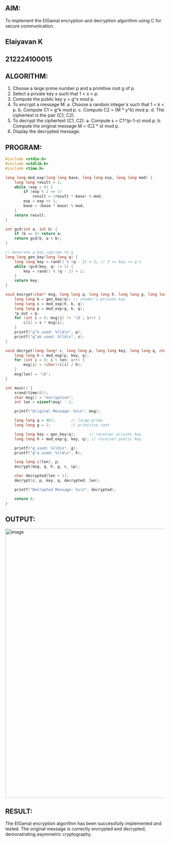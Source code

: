 
## AIM:
To implement the ElGamal encryption and decryption algorithm using C for secure communication.
## Elaiyavan K
## 212224100015

## ALGORITHM:
1.	Choose a large prime number p and a primitive root g of p.
2.	Select a private key x such that 1 < x < p.
3.	Compute the public key y = g^x mod p.
4.	To encrypt a message M:
a.	Choose a random integer k such that 1 < k < p.
b.	Compute C1 = g^k mod p.
c.	Compute C2 = (M * y^k) mod p.
d.	The ciphertext is the pair (C1, C2).
5.	To decrypt the ciphertext (C1, C2):
a.	Compute s = C1^(p-1-x) mod p.
b.	Compute the original message M = (C2 * s) mod p.
6.	Display the decrypted message.


## PROGRAM:
```c
#include <stdio.h>
#include <stdlib.h>
#include <time.h>

long long mod_exp(long long base, long long exp, long long mod) {
    long long result = 1;
    while (exp > 0) {
        if (exp % 2 == 1)
            result = (result * base) % mod;
        exp = exp >> 1;
        base = (base * base) % mod;
    }
    return result;
}

int gcd(int a, int b) {
    if (b == 0) return a;
    return gcd(b, a % b);
}

// Generate a key coprime to q
long long gen_key(long long q) {
    long long key = rand() % (q - 2) + 2; // 2 <= key <= q-1
    while (gcd(key, q) != 1) {
        key = rand() % (q - 2) + 2;
    }
    return key;
}

void encrypt(char* msg, long long q, long long h, long long g, long long* c, long long* p_out) {
    long long k = gen_key(q); // sender's private key
    long long s = mod_exp(h, k, q);
    long long p = mod_exp(g, k, q);
    *p_out = p;
    for (int i = 0; msg[i] != '\0'; i++) {
        c[i] = s * msg[i];
    }
    printf("g^k used: %lld\n", p);
    printf("g^ak used: %lld\n", s);
}

void decrypt(long long* c, long long p, long long key, long long q, char* msg, int len) {
    long long h = mod_exp(p, key, q);
    for (int i = 0; i < len; i++) {
        msg[i] = (char)(c[i] / h);
    }
    msg[len] = '\0';
}

int main() {
    srand(time(0));
    char msg[] = "encryption";
    int len = sizeof(msg) - 1;

    printf("Original Message: %s\n", msg);

    long long q = 467;       // large prime
    long long g = 2;         // primitive root

    long long key = gen_key(q);      // receiver private key
    long long h = mod_exp(g, key, q); // receiver public key

    printf("g used: %lld\n", g);
    printf("g^a used: %lld\n", h);

    long long c[len], p;
    encrypt(msg, q, h, g, c, &p);

    char decrypted[len + 1];
    decrypt(c, p, key, q, decrypted, len);

    printf("Decrypted Message: %s\n", decrypted);

    return 0;
}
```
## OUTPUT:
<img width="1650" height="851" alt="image" src="https://github.com/user-attachments/assets/54d30028-b5c0-4cac-b227-ac0bf265873c" />

## RESULT:
The ElGamal encryption algorithm has been successfully implemented and tested. The original message is correctly encrypted and decrypted, demonstrating asymmetric cryptography.
